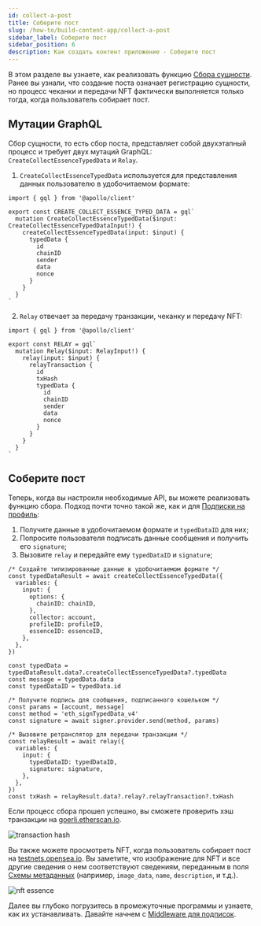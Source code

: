 ```yaml
---
id: collect-a-post
title: Соберите пост
slug: /how-to/build-content-app/collect-a-post
sidebar_label: Соберите пост
sidebar_position: 6
description: Как создать контент приложение - Соберите пост
---
```


В этом разделе вы узнаете, как реализовать функцию [Сбора сущности](/api/content/essence/collect-essence). Ранее вы узнали, что создание поста означает регистрацию сущности, но процесс чеканки и передачи NFT фактически выполняется только тогда, когда пользователь собирает пост.

## Мутации GraphQL

Сбор сущности, то есть сбор поста, представляет собой двухэтапный процесс и требует двух мутаций GraphQL: `CreateCollectEssenceTypedData` и `Relay`.

1. `CreateCollectEssenceTypedData` используется для представления данных пользователю в удобочитаемом формате:

```tsx title="graphql/CreateCollectEssenceTypedData.ts"
import { gql } from '@apollo/client'

export const CREATE_COLLECT_ESSENCE_TYPED_DATA = gql`
  mutation CreateCollectEssenceTypedData($input: CreateCollectEssenceTypedDataInput!) {
    createCollectEssenceTypedData(input: $input) {
      typedData {
        id
        chainID
        sender
        data
        nonce
      }
    }
  }
`
```

2. `Relay` отвечает за передачу транзакции, чеканку и передачу NFT:

```tsx title="graphql/Relay.ts"
import { gql } from '@apollo/client'

export const RELAY = gql`
  mutation Relay($input: RelayInput!) {
    relay(input: $input) {
      relayTransaction {
        id
        txHash
        typedData {
          id
          chainID
          sender
          data
          nonce
        }
      }
    }
  }
`
```

## Соберите пост

Теперь, когда вы настроили необходимые API, вы можете реализовать функцию сбора. Подход почти точно такой же, как и для [Подписки на профиль](/how-to/build-content-app/subscribe-to-profile):

1. Получите данные в удобочитаемом формате и `typedDataID` для них;
2. Попросите пользователя подписать данные сообщения и получить его `signature`;
3. Вызовите `relay` и передайте ему `typedDataID` и `signature`;

```tsx title="components/CollectBtn.tsx"
/* Создайте типизированные данные в удобочитаемом формате */
const typedDataResult = await createCollectEssenceTypedData({
  variables: {
    input: {
      options: {
        chainID: chainID,
      },
      collector: account,
      profileID: profileID,
      essenceID: essenceID,
    },
  },
})

const typedData = typedDataResult.data?.createCollectEssenceTypedData?.typedData
const message = typedData.data
const typedDataID = typedData.id

/* Получите подпись для сообщения, подписанного кошельком */
const params = [account, message]
const method = 'eth_signTypedData_v4'
const signature = await signer.provider.send(method, params)

/* Вызовите ретранслятор для передачи транзакции */
const relayResult = await relay({
  variables: {
    input: {
      typedDataID: typedDataID,
      signature: signature,
    },
  },
})
const txHash = relayResult.data?.relay?.relayTransaction?.txHash
```

Если процесс сбора прошел успешно, вы сможете проверить хэш транзакции на [goerli.etherscan.io](https://goerli.etherscan.io/).

![transaction hash](/img/v2/build-content-app-collect-a-post-tx.png)

Вы также можете просмотреть NFT, когда пользователь собирает пост на [testnets.opensea.io](https://testnets.opensea.io). Вы заметите, что изображение для NFT и все другие сведения о нем соответствуют сведениям, переданным в поля [Схемы метаданных](/how-to/build-content-app/create-a-post#metadata-schema) (например, `image_data`, `name`, `description`, и т.д.).

![nft essence](/img/v2/build-content-app-collect-a-post-nft.png)

Далее вы глубоко погрузитесь в промежуточные программы и узнаете, как их устанавливать. Давайте начнем с [Middleware для подписок](/how-to/build-content-app/middleware-for-subscribe).
